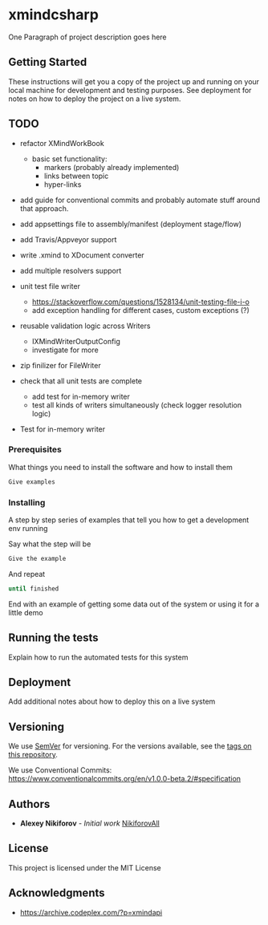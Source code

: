 # xmindcsharp

One Paragraph of project description goes here

## Getting Started

These instructions will get you a copy of the project up and running on your local machine for development and testing purposes. See deployment for notes on how to deploy the project on a live system.

## TODO

* refactor XMindWorkBook
  * basic set functionality:
    * markers (probably already implemented)
    * links between topic
    * hyper-links

* add guide for conventional commits and probably automate stuff around that approach.

* add appsettings file to assembly/manifest (deployment stage/flow)
* add Travis/Appveyor support

* write .xmind to XDocument converter
* add multiple resolvers support
* unit test file writer
  * <https://stackoverflow.com/questions/1528134/unit-testing-file-i-o>
  * add exception handling for different cases, custom exceptions (?)
* reusable validation logic across Writers
  * IXMindWriterOutputConfig
  * investigate for more
* zip finilizer for FileWriter
* check that all unit tests are complete
  * add test for in-memory writer
  * test all kinds of writers simultaneously (check logger resolution logic)
* Test for in-memory writer

### Prerequisites

What things you need to install the software and how to install them

```csharp
Give examples
```

### Installing

A step by step series of examples that tell you how to get a development env running

Say what the step will be

```bash
Give the example
```

And repeat

```bash
until finished
```

End with an example of getting some data out of the system or using it for a little demo

## Running the tests

Explain how to run the automated tests for this system

## Deployment

Add additional notes about how to deploy this on a live system

## Versioning

We use [SemVer](http://semver.org/) for versioning. For the versions available, see the [tags on this repository](https://github.com/your/project/tags).

We use Conventional Commits: <https://www.conventionalcommits.org/en/v1.0.0-beta.2/#specification>

## Authors

* **Alexey Nikiforov** - *Initial work*  [NikiforovAll](https://github.com/NikiforovAll)

## License

This project is licensed under the MIT License

## Acknowledgments

* <https://archive.codeplex.com/?p=xmindapi>
